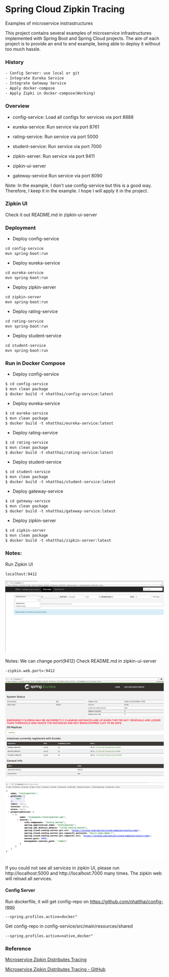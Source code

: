 # Spring Cloud Zipkin Tracing
Examples of microservice instrastructures

This project contains several examples of microservice infrastructures implemented with Spring Boot and Spring Cloud projects. The aim of each project is to provide an end to end example, being able to deploy it without too much hassle.

### History
    - Config Server: use local or git
    - Integrate Eureka Service
    - Integrate Gateway Service
    - Apply docker-compose
    - Apply Zipki in docker-compose(Working)

### Overview
+ config-service:
    Load all configs for services via port 8888

+ eureka-service:
    Run service via port 8761

+ rating-service:
    Run service via port 5000

+ student-service:
    Run service via port 7000

+ zipkin-server:
    Run service via port 9411

+ zipkin-ui-server

+ gateway-service
    Run service via port 8090

Note: In the example, I don't use config-service but this is a good way.
Therefore, I keep it in the example. I hope I will apply it in the project.

### Zipkin UI
Check it out README.md in zipkin-ui-server

### Deployment
+ Deploy config-service
```
cd config-service
mvn spring-boot:run
```

+ Deploy eureka-service
```
cd eureka-service
mvn spring-boot:run
```

+ Deploy zipkin-server
```
cd zipkin-server
mvn spring-boot:run
```

+ Deploy rating-service
```
cd rating-service
mvn spring-boot:run
```

+ Deploy student-service
```
cd student-service
mvn spring-boot:run
```

### Run in Docker Compose
+ Deploy config-service
```
$ cd config-service
$ mvn clean package
$ docker build -t nhatthai/config-service:latest
```

+ Deploy eureka-service
```
$ cd eureka-service
$ mvn clean package
$ docker build -t nhatthai/eureka-service:latest
```

+ Deploy rating-service
```
$ cd rating-service
$ mvn clean package
$ docker build -t nhatthai/rating-service:latest
```

+ Deploy student-service
```
$ cd student-service
$ mvn clean package
$ docker build -t nhatthai/student-service:latest
```

+ Deploy gateway-service
```
$ cd gateway-service
$ mvn clean package
$ docker build -t nhatthai/gateway-service:latest
```

+ Deploy zipkin-server
```
$ cd zipkin-server
$ mvn clean package
$ docker build -t nhatthai/zipkin-server:latest
```

### Notes:
Run Zipkin UI
```
localhost:9412
```
![Zipkin UI](https://github.com/nhatthai/spring-zipkin/blob/master/images/zipkin-ui.png "Zipkin UI")


Notes: We can change port(9412)
Check README.md in zipkin-ui-server
```
-zipkin.web.port=:9412
```

![Eureka](https://github.com/nhatthai/spring-zipkin/blob/master/images/eureka-service.png "Eureka")

![Config-Service](https://github.com/nhatthai/spring-zipkin/blob/master/images/config-service.png "Config Service")

If you could not see all services in zipkin UI, please run http://localhost:5000 and http://localhost:7000 many times.
The zipkin web will reload all services.


#### Config Server
Run dockerfile, it will get config-repo on https://github.com/nhatthai/config-repo
```
--spring.profiles.active=docker"
```

Get config-repo in config-service/src/main/resources/shared
```
--spring.profiles.active=native,docker"
```

### Reference
[Microservice Zipkin Distributes Tracing](http://www.josedab.com/2016/03/09/microservices-zipkin-distributed-tracing/)

[Microservice Zipkin Distributes Tracing - GitHub](https://github.com/josedab/spring-cloud-examples/tree/master/zipkin-distributed-tracing)
